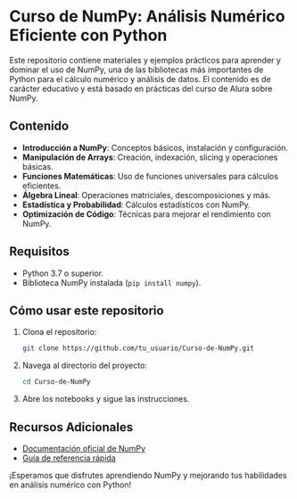# Curso de NumPy: Análisis Numérico Eficiente con Python

Este repositorio contiene materiales y ejemplos prácticos para aprender y dominar el uso de NumPy, una de las bibliotecas más importantes de Python para el cálculo numérico y análisis de datos. El contenido es de carácter educativo y está basado en prácticas del curso de Alura sobre NumPy.

## Contenido

- **Introducción a NumPy**: Conceptos básicos, instalación y configuración.
- **Manipulación de Arrays**: Creación, indexación, slicing y operaciones básicas.
- **Funciones Matemáticas**: Uso de funciones universales para cálculos eficientes.
- **Álgebra Lineal**: Operaciones matriciales, descomposiciones y más.
- **Estadística y Probabilidad**: Cálculos estadísticos con NumPy.
- **Optimización de Código**: Técnicas para mejorar el rendimiento con NumPy.

## Requisitos

- Python 3.7 o superior.
- Biblioteca NumPy instalada (`pip install numpy`).

## Cómo usar este repositorio

1. Clona el repositorio:
    ```bash
    git clone https://github.com/tu_usuario/Curso-de-NumPy.git
    ```
2. Navega al directorio del proyecto:
    ```bash
    cd Curso-de-NumPy
    ```
3. Abre los notebooks y sigue las instrucciones.

## Recursos Adicionales

- [Documentación oficial de NumPy](https://numpy.org/doc/)
- [Guía de referencia rápida](https://numpy.org/doc/stable/user/quickstart.html)

¡Esperamos que disfrutes aprendiendo NumPy y mejorando tus habilidades en análisis numérico con Python!